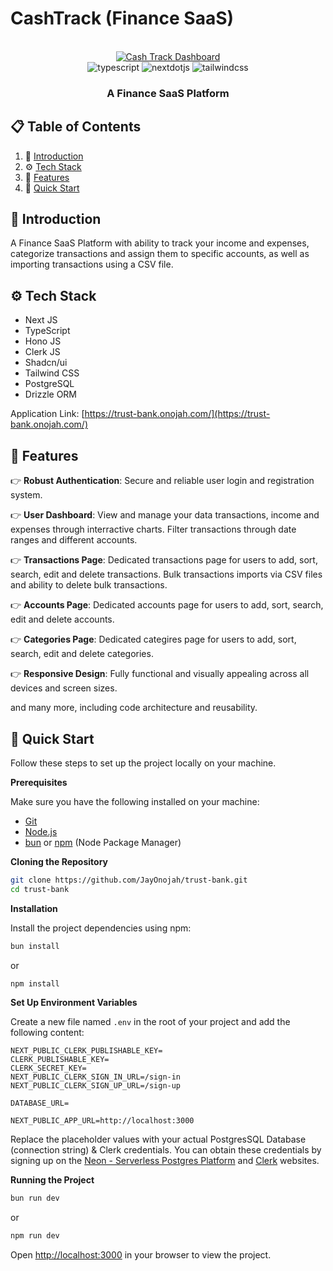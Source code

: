 # CashTrack (Finance SaaS)

<div align="center">
  <br />
    <a href="https://cash-track.onojah.com/" target="_blank">
      <img src="https://i.imgur.com/w1Rvfg4.png" alt="Cash Track Dashboard">
    </a>
  <br />

  <div>
    <img src="https://img.shields.io/badge/-Typescript-black?style=for-the-badge&logoColor=white&logo=typescript&color=3178C6" alt="typescript" />
    <img src="https://img.shields.io/badge/-Next_._JS-black?style=for-the-badge&logoColor=white&logo=nextdotjs&color=000000" alt="nextdotjs" />
    <img src="https://img.shields.io/badge/-Tailwind_CSS-black?style=for-the-badge&logoColor=white&logo=tailwindcss&color=06B6D4" alt="tailwindcss" />
  </div>
  <h3 align="center">A Finance SaaS Platform</h3>
</div>

## 📋 <a name="table">Table of Contents</a>

1. 🤖 [Introduction](#introduction)
2. ⚙️ [Tech Stack](#tech-stack)
3. 🔋 [Features](#features)
4. 🤸 [Quick Start](#quick-start)

## <a name="introduction">🤖 Introduction</a>

A Finance SaaS Platform with ability to track your income and expenses, categorize transactions and assign them to specific accounts, as well as importing transactions using a CSV file.

## <a name="tech-stack">⚙️ Tech Stack</a>

- Next JS
- TypeScript
- Hono JS
- Clerk JS
- Shadcn/ui
- Tailwind CSS
- PostgreSQL
- Drizzle ORM

Application Link: [https://trust-bank.onojah.com/](https://trust-bank.onojah.com/)

## <a name="features">🔋 Features</a>

👉 **Robust Authentication**: Secure and reliable user login and registration system.

👉 **User Dashboard**: View and manage your data transactions, income and expenses through interractive charts. Filter transactions through date ranges and different accounts.

👉 **Transactions Page**: Dedicated transactions page for users to add, sort, search, edit and delete transactions. Bulk transactions imports via CSV files and ability to delete bulk transactions.

👉 **Accounts Page**: Dedicated accounts page for users to add, sort, search, edit and delete accounts.

👉 **Categories Page**: Dedicated categires page for users to add, sort, search, edit and delete categories.

👉 **Responsive Design**: Fully functional and visually appealing across all devices and screen sizes.

and many more, including code architecture and reusability.

## <a name="quick-start">🤸 Quick Start</a>

Follow these steps to set up the project locally on your machine.

**Prerequisites**

Make sure you have the following installed on your machine:

- [Git](https://git-scm.com/)
- [Node.js](https://nodejs.org/en)
- [bun](https://bun.sh/) or [npm](https://www.npmjs.com/) (Node Package Manager)

**Cloning the Repository**

```bash
git clone https://github.com/JayOnojah/trust-bank.git
cd trust-bank
```

**Installation**

Install the project dependencies using npm:

```bash
bun install
```

or

```bash
npm install
```

**Set Up Environment Variables**

Create a new file named `.env` in the root of your project and add the following content:

```env
NEXT_PUBLIC_CLERK_PUBLISHABLE_KEY=
CLERK_PUBLISHABLE_KEY=
CLERK_SECRET_KEY=
NEXT_PUBLIC_CLERK_SIGN_IN_URL=/sign-in
NEXT_PUBLIC_CLERK_SIGN_UP_URL=/sign-up

DATABASE_URL=

NEXT_PUBLIC_APP_URL=http://localhost:3000
```

Replace the placeholder values with your actual PostgresSQL Database (connection string) & Clerk credentials. You can obtain these credentials by signing up on the [Neon - Serverless Postgres Platform](https://neon.tech/) and [Clerk](https://clerk.com/) websites.

**Running the Project**

```bash
bun run dev
```

or

```bash
npm run dev
```

Open [http://localhost:3000](http://localhost:3000) in your browser to view the project.

